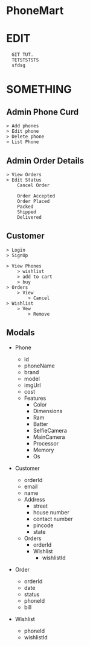 # PhoneMart

# EDIT
      GIT TUT.
      TETSTSTSTS
      sfdsg
# SOMETHING

## Admin Phone Curd
	> Add phones
	> Edit phone
	> Delete phone
	> List Phone

## Admin Order Details
	> View Orders
	> Edit Status
		Cancel Order
		
		Order Accepted
		Order Placed
		Packed
		Shipped
		Delivered

## Customer
	> Login
	> SignUp

	> View Phones
		> wishlist
		> add to cart
		> buy
	> Orders
		> View
			> Cancel
	> Wishlist
		> Vew
			> Remove

## Modals

* Phone
  * id
  * phoneName
  * brand
  * model
  * imgUrl
  * cost
  * Features
    * Color
    * Dimensions
    * Ram
    * Batter
    * SelfieCamera
    * MainCamera
    * Processor
    * Memory
    * Os

* Customer
	* orderId
  * email
  * name
  * Address
    * street
    * house number
    * contact number
    * pincode
    * state
  * Orders
    * orderId
    * Wishlist 
      * wishlistId
* Order
  * orderId
  * date
  * status
  * phoneId	
  * bill
  
* Wishlist
	* phoneId
	* wishlistId
